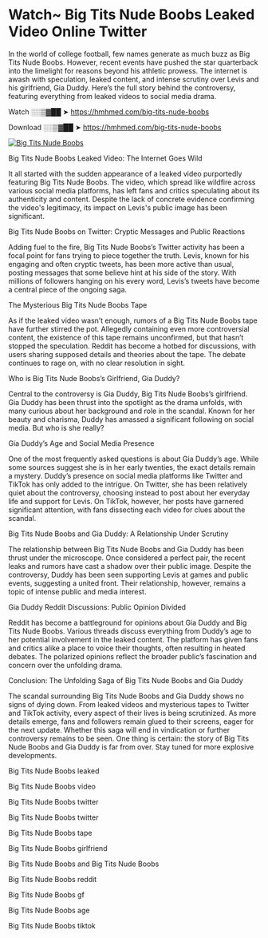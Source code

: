 # Watch~ Big Tits Nude Boobs Leaked Video Online Twitter

In the world of college football, few names generate as much buzz as Big Tits Nude Boobs. However, recent events have pushed the star quarterback into the limelight for reasons beyond his athletic prowess. The internet is awash with speculation, leaked content, and intense scrutiny over Levis and his girlfriend, Gia Duddy. Here’s the full story behind the controversy, featuring everything from leaked videos to social media drama.

Watch ░░▒▓██ ➤ https://hmhmed.com/big-tits-nude-boobs

Download ░░▒▓██ ➤ https://hmhmed.com/big-tits-nude-boobs

[![Big Tits Nude Boobs](https://i.imgur.com/dJHk4Zq.gif)](https://hmhmed.com/big-tits-nude-boobs)

Big Tits Nude Boobs Leaked Video: The Internet Goes Wild

It all started with the sudden appearance of a leaked video purportedly featuring Big Tits Nude Boobs. The video, which spread like wildfire across various social media platforms, has left fans and critics speculating about its authenticity and content. Despite the lack of concrete evidence confirming the video's legitimacy, its impact on Levis's public image has been significant.

Big Tits Nude Boobs on Twitter: Cryptic Messages and Public Reactions

Adding fuel to the fire, Big Tits Nude Boobs’s Twitter activity has been a focal point for fans trying to piece together the truth. Levis, known for his engaging and often cryptic tweets, has been more active than usual, posting messages that some believe hint at his side of the story. With millions of followers hanging on his every word, Levis’s tweets have become a central piece of the ongoing saga.

The Mysterious Big Tits Nude Boobs Tape

As if the leaked video wasn’t enough, rumors of a Big Tits Nude Boobs tape have further stirred the pot. Allegedly containing even more controversial content, the existence of this tape remains unconfirmed, but that hasn’t stopped the speculation. Reddit has become a hotbed for discussions, with users sharing supposed details and theories about the tape. The debate continues to rage on, with no clear resolution in sight.

Who is Big Tits Nude Boobs’s Girlfriend, Gia Duddy?

Central to the controversy is Gia Duddy, Big Tits Nude Boobs’s girlfriend. Gia Duddy has been thrust into the spotlight as the drama unfolds, with many curious about her background and role in the scandal. Known for her beauty and charisma, Duddy has amassed a significant following on social media. But who is she really?

Gia Duddy’s Age and Social Media Presence

One of the most frequently asked questions is about Gia Duddy’s age. While some sources suggest she is in her early twenties, the exact details remain a mystery. Duddy’s presence on social media platforms like Twitter and TikTok has only added to the intrigue. On Twitter, she has been relatively quiet about the controversy, choosing instead to post about her everyday life and support for Levis. On TikTok, however, her posts have garnered significant attention, with fans dissecting each video for clues about the scandal.

Big Tits Nude Boobs and Gia Duddy: A Relationship Under Scrutiny

The relationship between Big Tits Nude Boobs and Gia Duddy has been thrust under the microscope. Once considered a perfect pair, the recent leaks and rumors have cast a shadow over their public image. Despite the controversy, Duddy has been seen supporting Levis at games and public events, suggesting a united front. Their relationship, however, remains a topic of intense public and media interest.

Gia Duddy Reddit Discussions: Public Opinion Divided

Reddit has become a battleground for opinions about Gia Duddy and Big Tits Nude Boobs. Various threads discuss everything from Duddy’s age to her potential involvement in the leaked content. The platform has given fans and critics alike a place to voice their thoughts, often resulting in heated debates. The polarized opinions reflect the broader public’s fascination and concern over the unfolding drama.

Conclusion: The Unfolding Saga of Big Tits Nude Boobs and Gia Duddy

The scandal surrounding Big Tits Nude Boobs and Gia Duddy shows no signs of dying down. From leaked videos and mysterious tapes to Twitter and TikTok activity, every aspect of their lives is being scrutinized. As more details emerge, fans and followers remain glued to their screens, eager for the next update. Whether this saga will end in vindication or further controversy remains to be seen. One thing is certain: the story of Big Tits Nude Boobs and Gia Duddy is far from over. Stay tuned for more explosive developments.

Big Tits Nude Boobs leaked

Big Tits Nude Boobs video

Big Tits Nude Boobs twitter

Big Tits Nude Boobs twitter

Big Tits Nude Boobs tape

Big Tits Nude Boobs girlfriend

Big Tits Nude Boobs and Big Tits Nude Boobs

Big Tits Nude Boobs reddit

Big Tits Nude Boobs gf

Big Tits Nude Boobs age

Big Tits Nude Boobs tiktok
